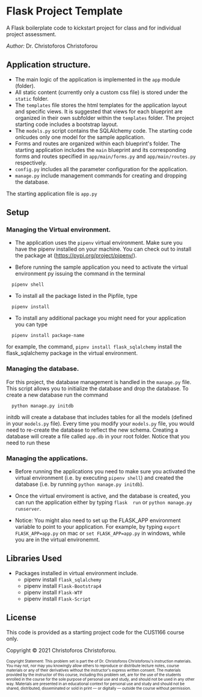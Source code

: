 # Flask Project Template
A Flask boilerplate code to kickstart project for class and for individual project assessment.

*Author:* Dr. Christoforos Christoforou

## Application structure.
- The main logic of the application is implemented in the `app` module (folder).
- All static content (currently only a custom css file) is stored under the `static` folder.
- The `templates` file stores the html templates for the application layout and specific views. It is suggested that views for each blueprint are organized in their own subfolder within the `templates` folder. The project starting code includes a bootstrap layout.
- The `models.py` script contains the SQLAlchemy code. The starting code onlcudes only one model for the sample application.
- Forms and routes are organized within each blueprint's folder. The starting application includes the `main` blueprint and its corresponding forms and routes specified in  `app/main/forms.py` and `app/main/routes.py` respectively.
- `config.py` includes all the parameter configuration for the application.
- `manage.py` include management commands for creating and dropping the database.

The starting application file is `app.py`

## Setup

### Managing the Virtual environment.
- The application uses the `pipenv` virtual environment. Make sure you have the pipenv installed on your machine. You can check out to install the package at (https://pypi.org/project/pipenv/).

- Before running the sample application you need to activate the virtual environment py issuing the command in the terminal
```shell
  pipenv shell
```
- To install all the package listed in the Pipfile, type
```shell
  pipenv install
```
- To install any additional package you might need for your application you can type
```  
  pipenv install package-name

```
for example, the command, `pipnv install flask_sqlalchemy` install the flask_sqlalchemy package in the virtual environment.


### Managing the database.
For this project, the database management is handled in the `manage.py` file. This script allows you to initialize the database and drop the database. To create a new database run the command
```
  python manage.py initdb
```
initdb will create a database that includes tables for all the models (defined in your `models.py` file). Every time you modify your `models.py` file, you would need to re-create the database to reflect the new schema. Creating a database will create a file called `app.db` in your root folder.  Notice that you need to run these


### Managing the applications.
- Before running the applications you need to make sure you activated the virtual environment (i.e. by executing `pipenv shell`) and created the database (i.e. by running `python manage.py initdb`).

- Once the virtual enviroment is active, and the database is created, you can run the application either by typing `flask  run` or `python manage.py runserver`.

- Notice: You might also need to set up the FLASK_APP environment variable to point to your application. For example, by typing `export FLASK_APP=app.py` on mac or `set FLASK_APP=app.py` in windows, while you are in the virtual environemnt.


## Libraries Used
- Packages installed in virtual environment include.
  - pipenv install `flask_sqlalchemy`
  - pipenv install `Flask-Bootstrap4`
  - pipenv install `Flask-WTF`
  - pipenv install `Flask-Script`

## License
This code is provided as a starting project code for the CUS1166 course only.  

Copyright © 2021 Christoforos Christoforou.
<div style="font-size:10px">
  <p>Copyright Statement: This problem set is part the of Dr. Christoforos Christoforou's instruction materials. You may not, nor may you knowingly allow others to reproduce or distribute lecture notes, course materials or any of their derivatives without the instructor's express written consent. The materials provided by the instructor of this course, including this problem set, are for the use of the students enrolled in the course for the sole purpose of personal use and study, and should not be used in any other way. Materials are presented in an educational context for personal use and study and should not be shared, distributed, disseminated or sold in print — or digitally — outside the course without permission.</p>
</div>
